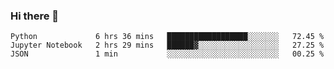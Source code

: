 ### Hi there 👋

<!--START_SECTION:waka-->
```text
Python             6 hrs 36 mins   ██████████████████░░░░░░░   72.45 % 
Jupyter Notebook   2 hrs 29 mins   ██████▓░░░░░░░░░░░░░░░░░░   27.25 % 
JSON               1 min           ░░░░░░░░░░░░░░░░░░░░░░░░░   00.25 % 
```
<!--END_SECTION:waka-->

<!--
**QuantumA/QuantumA** is a ✨ _special_ ✨ repository because its `README.md` (this file) appears on your GitHub profile.

Here are some ideas to get you started:

- 🔭 I’m currently working on ...
- 🌱 I’m currently learning ...
- 👯 I’m looking to collaborate on ...
- 🤔 I’m looking for help with ...
- 💬 Ask me about ...
- 📫 How to reach me: ...
- 😄 Pronouns: ...
- ⚡ Fun fact: ...
-->
